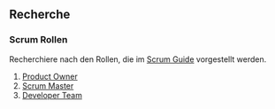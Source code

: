 ## Recherche
### Scrum Rollen
Recherchiere nach den Rollen, die im [Scrum Guide](https://scrumguides.org/docs/scrumguide/v2020/2020-Scrum-Guide-German.pdf) vorgestellt werden. 
1. [Product Owner](https://www.scrum.org/learning-series/product-owner/)
2. [Scrum Master](https://www.scrum.org/learning-series/scrum-master/)
3. [Developer Team](https://www.scrum.org/resources/what-is-a-scrum-developer)

